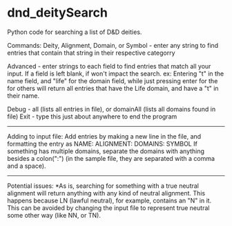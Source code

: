 # dnd_deitySearch
Python code for searching a list of D&amp;D deities.

Commands:
Deity, Alignment, Domain, or Symbol - enter any string to find entries that contain that string in their respective categorry

Advanced - enter strings to each field to find entries that match all your input. If a field is left blank, if won't impact the search.
  ex: Entering "t" in the name field, and "life" for the domain field, while just pressing enter for the for others will return        all entries that have the Life domain, and have a "t" in their name.

Debug - all (lists all entries in file), or domainAll (lists all domains found in file)
Exit - type this just about anywhere to end the program

---
Adding to input file:
Add entries by making a new line in the file, and formatting the entry as NAME: ALIGNMENT: DOMAINS: SYMBOL
If something has multiple domains, separate the domains with anything besides a colon(":") (in the sample file, they are separated with a comma and a space).

---
Potential issues:
*As is, searching for something with a true neutral alignment will return anything with any kind of neutral alignment. This happens because LN (lawful neutral), for example, contains an "N" in it. This can be avoided by changing the input file to represent true neutral some other way (like NN, or TN).
